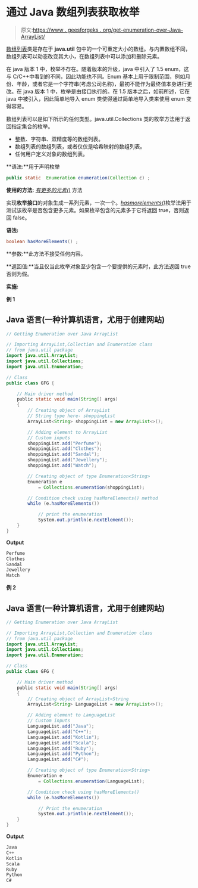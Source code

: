 # 通过 Java 数组列表获取枚举

> 原文:[https://www . geesforgeks . org/get-enumeration-over-Java-ArrayList/](https://www.geeksforgeeks.org/get-enumeration-over-java-arraylist/)

[数组列表](https://www.geeksforgeeks.org/arraylist-in-java/)类是存在于 **java.util** 包中的一个可重定大小的数组。与内置数组不同，数组列表可以动态改变其大小，在数组列表中可以添加和删除元素。

在 java 版本 1 中，枚举不存在。随着版本的升级，java 中引入了 1.5 enum，这与 C/C++中看到的不同，因此功能也不同。Enum 基本上用于限制范围，例如月份、年龄，或者它是一个字符串(考虑公司名称)，最初不能作为最终值本身进行更改。在 java 版本 1 中，枚举是由接口执行的。在 1.5 版本之后，如前所述，它在 java 中被引入，因此简单地导入 enum 类使得通过简单地导入类来使用 enum 变得容易。

数组列表可以是如下所示的任何类型。java.util.Collections 类的枚举方法用于返回指定集合的枚举。

*   整数、字符串、双精度等的数组列表。
*   数组列表的数组列表，或者仅仅是哈希映射的数组列表。
*   任何用户定义对象的数组列表。

**语法:**用于声明枚举

```java
public static  Enumeration enumeration(Collection c) ;
```

**使用的方法:** [*有更多的元素()*](https://www.geeksforgeeks.org/enumeration-hasmoreelements-method-in-java-with-examples/) 方法

实现**枚举接口**的对象生成一系列元素，一次一个。[*hasmorelements()*](https://www.geeksforgeeks.org/enumeration-hasmoreelements-method-in-java-with-examples/)枚举法用于测试该枚举是否包含更多元素。如果枚举包含的元素多于它将返回 true，否则返回 false。

**语法:**

```java
boolean hasMoreElements() ;
```

**参数:**此方法不接受任何内容。

**返回值:**当且仅当此枚举对象至少包含一个要提供的元素时，此方法返回 true 否则为假。

**实施:**

**例 1**

## Java 语言(一种计算机语言，尤用于创建网站)

```java
// Getting Enumeration over Java ArrayList

// Importing ArrayList,Collection and Enumeration class
// from java.util package
import java.util.ArrayList;
import java.util.Collections;
import java.util.Enumeration;

// Class
public class GFG {

    // Main driver method
    public static void main(String[] args)
    {
        // Creating object of ArrayList
        // String type here- shoppingList
        ArrayList<String> shoppingList = new ArrayList<>();

        // Adding element to ArrayList
        // Custom inputs
        shoppingList.add("Perfume");
        shoppingList.add("Clothes");
        shoppingList.add("Sandal");
        shoppingList.add("Jewellery");
        shoppingList.add("Watch");

        // Creating object of type Enumeration<String>
        Enumeration e
            = Collections.enumeration(shoppingList);

        // Condition check using hasMoreElements() method
        while (e.hasMoreElements())

            // print the enumeration
            System.out.println(e.nextElement());
    }
}
```

**Output**

```java
Perfume
Clothes
Sandal
Jewellery
Watch
```

**例 2**

## Java 语言(一种计算机语言，尤用于创建网站)

```java
// Getting Enumeration over Java ArrayList

// Importing ArrayList,Collection and Enumeration class
// from java.util package
import java.util.ArrayList;
import java.util.Collections;
import java.util.Enumeration;

// Class
public class GFG {

    // Main driver method
    public static void main(String[] args)
    {
        // Creating object of ArrayList<String
        ArrayList<String> LanguageList = new ArrayList<>();

        // Adding element to LanguageList
        // Custom inputs
        LanguageList.add("Java");
        LanguageList.add("C++");
        LanguageList.add("Kotlin");
        LanguageList.add("Scala");
        LanguageList.add("Ruby");
        LanguageList.add("Python");
        LanguageList.add("C#");

        // Creating object of type Enumeration<String>
        Enumeration e
            = Collections.enumeration(LanguageList);

        // Condition check using hasMoreElements()
        while (e.hasMoreElements())

            // Print the enumeration
            System.out.println(e.nextElement());
    }
}
```

**Output**

```java
Java
C++
Kotlin
Scala
Ruby
Python
C#
```